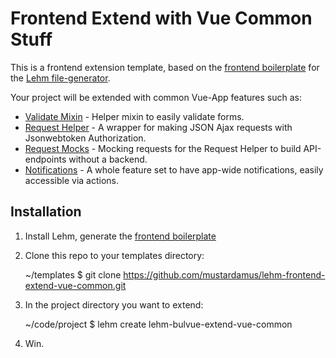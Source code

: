 # Frontend Extend with Vue Common Stuff

This is a frontend extension template, based on the
[frontend boilerplate](https://github.com/mustardamus/lehm-bulvue)
for the [Lehm file-generator](https://mustardamus.github.io/lehm/).

Your project will be extended with common Vue-App features such as:

- [Validate Mixin](docs/validate-mixin.md) - Helper mixin to easily validate
  forms.
- [Request Helper](docs/request-helper.md) - A wrapper for making JSON Ajax
  requests with Jsonwebtoken Authorization.
- [Request Mocks](docs/request-mocks.md) - Mocking requests for the Request
  Helper to build API-endpoints without a backend.
- [Notifications](docs/notifications.md) - A whole feature set to have app-wide
  notifications, easily accessible via actions.

## Installation

1. Install Lehm, generate the [frontend boilerplate](https://github.com/mustardamus/lehm-bulvue)
2. Clone this repo to your templates directory:

    ~/templates $ git clone https://github.com/mustardamus/lehm-frontend-extend-vue-common.git

3. In the project directory you want to extend:

    ~/code/project $ lehm create lehm-bulvue-extend-vue-common

4. Win.
